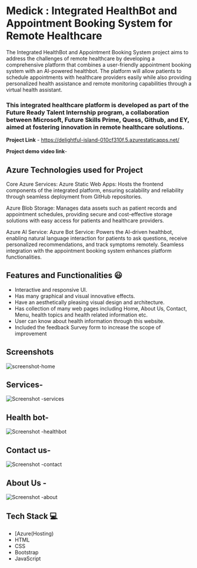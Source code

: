# Medick : Integrated HealthBot and Appointment Booking System for Remote Healthcare
The Integrated HealthBot and Appointment Booking System project aims to address the challenges of remote healthcare by developing a comprehensive platform 
that combines a user-friendly appointment booking system with an AI-powered healthbot. The platform will allow patients to schedule appointments with
healthcare providers easily while also providing personalized health assistance and remote monitoring capabilities through a virtual health assistant.
### This integrated healthcare platform is developed as part of the Future Ready Talent Internship program, a collaboration between Microsoft, Future Skills Prime, Quess, Github, and EY, aimed at fostering innovation in remote healthcare solutions.


**Project Link** - https://delightful-island-010cf310f.5.azurestaticapps.net/

**Project demo video link**- 

## Azure Technologies used for Project
 
Core Azure Services:
Azure Static Web Apps: Hosts the frontend components of the integrated platform, ensuring scalability and reliability through seamless deployment from GitHub repositories.

Azure Blob Storage: Manages data assets such as patient records and appointment schedules, providing secure and cost-effective storage solutions with easy access for patients and healthcare providers.

Azure AI Service:
Azure Bot Service: Powers the AI-driven healthbot, enabling natural language interaction for patients to ask questions, receive personalized recommendations, and track symptoms remotely. Seamless integration with the appointment booking system enhances platform functionalities.

## Features and Functionalities 😃

- Interactive and responsive UI.
- Has many graphical and visual innovative effects.
- Have an aesthetically pleasing visual design and architecture.
- Has collection of many web pages including Home, About Us, Contact, Menu, health topics and health related information etc.
- User can know about health information through this website.
- Included the feedback Survey form to increase the scope of improvement 


## Screenshots

![screenshot-home](https://github.com/AnushaPalukuri/project/assets/113781882/86eaaf5a-ce4a-440b-b9e0-0d9f637df1a4)

## Services-

![Screenshot -services](https://github.com/AnushaPalukuri/project/assets/113781882/6c685468-1f4d-41ef-adc3-b94b0592aa96)

## Health bot-

![Screenshot -healthbot](https://github.com/AnushaPalukuri/project/assets/113781882/6f7eec64-30e1-4fce-866f-ee26970575e1)

##  Contact us-

![Screenshot -contact](https://github.com/AnushaPalukuri/project/assets/113781882/cfda0771-5213-44c7-8486-f76848738984)

## About Us -

![Screenshot -about](https://github.com/AnushaPalukuri/project/assets/113781882/836bb5c8-987e-47a4-ade8-017c4a9ba3f9)

## Tech Stack 💻

- [Azure(Hosting)
- HTML
- CSS
- Bootstrap
- JavaScript
